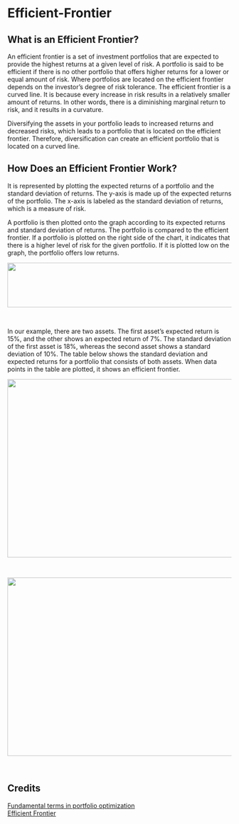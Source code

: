 # Efficient-Frontier

## What is an Efficient Frontier?
An efficient frontier is a set of investment portfolios that are expected to provide the highest returns at a given level of risk. A portfolio is said to be efficient if there is no other portfolio that offers higher returns for a lower or equal amount of risk. Where portfolios are located on the efficient frontier depends on the investor’s degree of risk tolerance.
The efficient frontier is a curved line. It is because every increase in risk results in a relatively smaller amount of returns. In other words, there is a diminishing marginal return to risk, and it results in a curvature.

Diversifying the assets in your portfolio leads to increased returns and decreased risks, which leads to a portfolio that is located on the efficient frontier. Therefore, diversification can create an efficient portfolio that is located on a curved line.

## How Does an Efficient Frontier Work?
It is represented by plotting the expected returns of a portfolio and the standard deviation of returns. The y-axis is made up of the expected returns of the portfolio. The x-axis is labeled as the standard deviation of returns, which is a measure of risk.

A portfolio is then plotted onto the graph according to its expected returns and standard deviation of returns. The portfolio is compared to the efficient frontier. If a portfolio is plotted on the right side of the chart, it indicates that there is a higher level of risk for the given portfolio. If it is plotted low on the graph, the portfolio offers low returns.

<p align='center'>
<img width="600" height="100" src="https://cdn.corporatefinanceinstitute.com/assets/efficient-frontier1.jpg"> </br>
</p>  
</br>

In our example, there are two assets. The first asset’s expected return is 15%, and the other shows an expected return of 7%. The standard deviation of the first asset is 18%, whereas the second asset shows a standard deviation of 10%. The table below shows the standard deviation and expected returns for a portfolio that consists of both assets. When data points in the table are plotted, it shows an efficient frontier.

 <p align='center'>
<img width="600" height="400" src="https://cdn.corporatefinanceinstitute.com/assets/efficient-frontier3-768x424.png"> </br>
</p>  
</br>

<p align='center'>
<img width="600" height="400" src="https://cdn.corporatefinanceinstitute.com/assets/efficient-frontier3-1.png"> </br>
</p>  
</br>


## Credits
[ Fundamental terms in portfolio optimization](https://www.machinelearningplus.com/machine-learning/portfolio-optimization-python-example/) </br>
[ Efficient Frontier](https://corporatefinanceinstitute.com/resources/knowledge/trading-investing/efficient-frontier/) 
